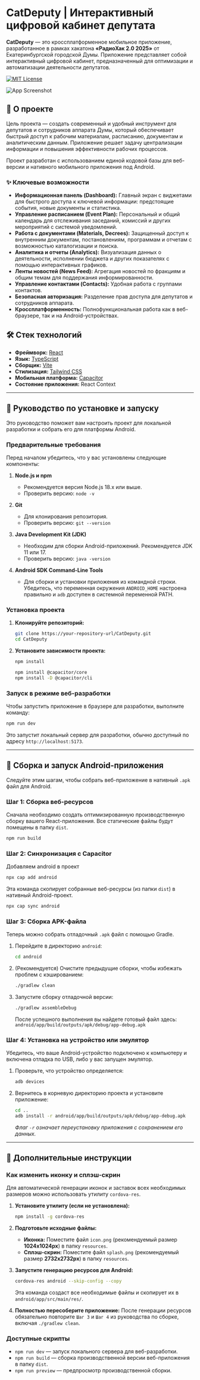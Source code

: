 # CatDeputy | Интерактивный цифровой кабинет депутата

**CatDeputy** — это кроссплатформенное мобильное приложение, разработанное в рамках хакатона **«РадиоХак 2.0 2025»** от Екатеринбургской городской Думы. Приложение представляет собой интерактивный цифровой кабинет, предназначенный для оптимизации и автоматизации деятельности депутатов.

[![MIT License](https://img.shields.io/badge/License-MIT-green.svg)](https://choosealicense.com/licenses/mit/)

![App Screenshot](https://i.imgur.com/L3lrTWv.png)

## 📄 О проекте

Цель проекта — создать современный и удобный инструмент для депутатов и сотрудников аппарата Думы, который обеспечивает быстрый доступ к рабочим материалам, расписанию, документам и аналитическим данным. Приложение решает задачу централизации информации и повышения эффективности рабочих процессов.

Проект разработан с использованием единой кодовой базы для веб-версии и нативного мобильного приложения под Android.

### ✨ Ключевые возможности

*   **Информационная панель (Dashboard):** Главный экран с виджетами для быстрого доступа к ключевой информации: предстоящие события, новые документы и статистика.
*   **Управление расписанием (Event Plan):** Персональный и общий календарь для отслеживания заседаний, комиссий и других мероприятий с системой уведомлений.
*   **Работа с документами (Materials, Decrees):** Защищенный доступ к внутренним документам, постановлениям, программам и отчетам с возможностью каталогизации и поиска.
*   **Аналитика и отчеты (Analytics):** Визуализация данных о деятельности, исполнении бюджета и других показателях с помощью интерактивных графиков.
*   **Ленты новостей (News Feed):** Агрегация новостей по фракциям и общим темам для поддержания информированности.
*   **Управление контактами (Contacts):** Удобная работа с группами контактов.
*   **Безопасная авторизация:** Разделение прав доступа для депутатов и сотрудников аппарата.
*   **Кроссплатформенность:** Полнофункциональная работа как в веб-браузере, так и на Android-устройствах.

## 🛠️ Стек технологий

*   **Фреймворк:** [React](https://reactjs.org/)
*   **Язык:** [TypeScript](https://www.typescriptlang.org/)
*   **Сборщик:** [Vite](https://vitejs.dev/)
*   **Стилизация:** [Tailwind CSS](https://tailwindcss.com/)
*   **Мобильная платформа:** [Capacitor](https://capacitorjs.com/)
*   **Состояние приложения:** React Context

---

## 🚀 Руководство по установке и запуску

Это руководство поможет вам настроить проект для локальной разработки и собрать его для платформы Android.

### Предварительные требования

Перед началом убедитесь, что у вас установлены следующие компоненты:

1.  **Node.js и npm**
    *   Рекомендуется версия Node.js 18.x или выше.
    *   Проверить версию: `node -v`

2.  **Git**
    *   Для клонирования репозитория.
    *   Проверить версию: `git --version`

3.  **Java Development Kit (JDK)**
    *   Необходим для сборки Android-приложений. Рекомендуется JDK 11 или 17.
    *   Проверить версию: `java -version`

4.  **Android SDK Command-Line Tools**
    *   Для сборки и установки приложения из командной строки. Убедитесь, что переменная окружения `ANDROID_HOME` настроена правильно и `adb` доступен в системной переменной PATH.

### Установка проекта

1.  **Клонируйте репозиторий:**
    ```bash
    git clone https://your-repository-url/CatDeputy.git
    cd CatDeputy
    ```

2.  **Установите зависимости проекта:**
    ```bash
    npm install
    ```
    
    ```bash
    npm install @capacitor/core
    npm install -D @capacitor/cli
    ```

### Запуск в режиме веб-разработки

Чтобы запустить приложение в браузере для разработки, выполните команду:

```bash
npm run dev
```

Это запустит локальный сервер для разработки, обычно доступный по адресу `http://localhost:5173`.

---

## 📱 Сборка и запуск Android-приложения

Следуйте этим шагам, чтобы собрать веб-приложение в нативный `.apk` файл для Android.

### Шаг 1: Сборка веб-ресурсов

Сначала необходимо создать оптимизированную производственную сборку вашего React-приложения. Все статические файлы будут помещены в папку `dist`.

```bash
npm run build
```

### Шаг 2: Синхронизация с Capacitor

Добавляем android в проект

```bash
npx cap add android
```

Эта команда скопирует собранные веб-ресурсы (из папки `dist`) в нативный Android-проект.

```bash
npx cap sync android
```

### Шаг 3: Сборка APK-файла

Теперь можно собрать отладочный `.apk` файл с помощью Gradle.

1.  Перейдите в директорию `android`:
    ```bash
    cd android
    ```

2.  (Рекомендуется) Очистите предыдущие сборки, чтобы избежать проблем с кэшированием:
    ```bash
    ./gradlew clean
    ```

3.  Запустите сборку отладочной версии:
    ```bash
    ./gradlew assembleDebug
    ```
    После успешного выполнения вы найдете готовый файл здесь:
    `android/app/build/outputs/apk/debug/app-debug.apk`

### Шаг 4: Установка на устройство или эмулятор

Убедитесь, что ваше Android-устройство подключено к компьютеру и включена отладка по USB, либо у вас запущен эмулятор.

1.  Проверьте, что устройство определяется:
    ```bash
    adb devices
    ```

2.  Вернитесь в корневую директорию проекта и установите приложение:
    ```bash
    cd ..
    adb install -r android/app/build/outputs/apk/debug/app-debug.apk
    ```
    *Флаг `-r` означает переустановку приложения с сохранением его данных.*

---

## 🎨 Дополнительные инструкции

### Как изменить иконку и сплэш-скрин

Для автоматической генерации иконок и заставок всех необходимых размеров можно использовать утилиту `cordova-res`.

1.  **Установите утилиту (если не установлена):**
    ```bash
    npm install -g cordova-res
    ```

2.  **Подготовьте исходные файлы:**
    *   **Иконка:** Поместите файл `icon.png` (рекомендуемый размер **1024x1024px**) в папку `resources`.
    *   **Сплэш-скрин:** Поместите файл `splash.png` (рекомендуемый размер **2732x2732px**) в папку `resources`.

3.  **Запустите генерацию ресурсов для Android:**
    ```bash
    cordova-res android --skip-config --copy
    ```
    Эта команда создаст все необходимые файлы и скопирует их в `android/app/src/main/res/`.

4.  **Полностью пересоберите приложение:**
    После генерации ресурсов обязательно повторите `Шаг 3` и `Шаг 4` из руководства по сборке, включая `./gradlew clean`.

### Доступные скрипты

*   `npm run dev` — запуск локального сервера для веб-разработки.
*   `npm run build` — сборка производственной версии веб-приложения в папку `dist`.
*   `npm run preview` — предпросмотр производственной сборки.
